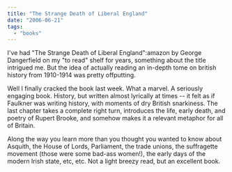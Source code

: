 ```yaml
---
title: "The Strange Death of Liberal England"
date: "2006-06-21"
tags: 
  - "books"
---
```


I've had "The Strange Death of Liberal England":amazon by George Dangerfield on my "to read" shelf for years, something about the title intrigued me. But the idea of actually reading an in-depth tome on british history from 1910-1914 was pretty offputting.

Well I finally cracked the book last week. What a marvel. A seriously engaging book. History, but written almost lyrically at times -- it felt as if Faulkner was writing history, with moments of dry British snarkiness. The last chapter takes a complete right turn, introduces the life, early death, and poetry of Rupert Brooke, and somehow makes it a relevant metaphor for all of Britain.

Along the way you learn more than you thought you wanted to know about Asquith, the House of Lords, Parliament, the trade unions, the suffragette movement (those were some bad-ass women!), the early days of the modern Irish state, etc, etc. Not a light breezy read, but an excellent book.
